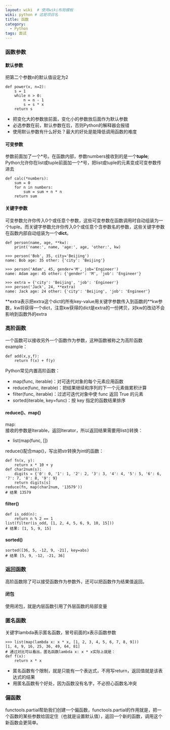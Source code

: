 ```yaml
---
layout: wiki  # 使用wiki布局模板
wiki: python # 这是项目名
title: 函数
category:
  - Python
tags: 面试
---
```


### 函数参数

#### 默认参数
把第二个参数n的默认值设定为2
```
def power(x, n=2):
    s = 1
    while n > 0:
        n = n - 1
        s = s * x
    return s
```
- 把变化大的参数放前面，变化小的参数放后面作为默认参数
- 必选参数在前，默认参数在后，否则Python的解释器会报错
- 使用默认参数有什么好处？最大的好处是能降低调用函数的难度

#### 可变参数
参数前面加了一个\*号。在函数内部，参数numbers接收到的是一个**tuple**;  
Python允许你在list或tuple前面加一个\*号，把list或tuple的元素变成可变参数传进去  
```
def calc(*numbers):
    sum = 0
    for n in numbers:
        sum = sum + n * n
    return sum
```

#### 关键字参数
可变参数允许你传入0个或任意个参数，这些可变参数在函数调用时自动组装为一个tuple。而关键字参数允许你传入0个或任意个含参数名的参数，这些关键字参数在函数内部自动组装为一个**dict**。
```
def person(name, age, **kw):
    print('name:', name, 'age:', age, 'other:', kw)

>>> person('Bob', 35, city='Beijing')
name: Bob age: 35 other: {'city': 'Beijing'}

>>> person('Adam', 45, gender='M', job='Engineer')
name: Adam age: 45 other: {'gender': 'M', 'job': 'Engineer'}

>>> extra = {'city': 'Beijing', 'job': 'Engineer'}
>>> person('Jack', 24, **extra)
name: Jack age: 24 other: {'city': 'Beijing', 'job': 'Engineer'}

```
\**extra表示把extra这个dict的所有key-value用关键字参数传入到函数的\**kw参数，kw将获得一个dict，注意kw获得的dict是extra的一份拷贝，对kw的改动不会影响到函数外的extra



### 高阶函数
一个函数可以接收另外一个函数作为参数，这种函数被称之为高阶函数
example：
```
def add(x,y,f):
    return f(x) + f(y)
```

Python常见内置高阶函数：

- map(func, iterable)：对可迭代对象的每个元素应用函数
- reduce(func, iterable)：把结果继续和序列的下一个元素做累积计算
- filter(func, iterable)：过滤可迭代对象中使 func 返回 True 的元素
- sorted(iterable, key=func)：按 key 指定的函数结果排序

#### reduce()、map()
map:  
接收的参数是Iterable，返回Iterator，所以返回结果需要用list()转换：
- list(map(func, [])  

reduce()配合map()，写出把str转换为int的函数：
```
def fn(x, y):
    return x * 10 + y
def char2num(s):
    digits = {'0': 0, '1': 1, '2': 2, '3': 3, '4': 4, '5': 5, '6': 6, '7': 7, '8': 8, '9': 9}
    return digits[s]
reduce(fn, map(char2num, '13579'))
# 结果 13579
```
#### filter() 
```
def is_odd(n):
    return n % 2 == 1
list(filter(is_odd, [1, 2, 4, 5, 6, 9, 10, 15]))
# 结果: [1, 5, 9, 15]
```
#### sorted() 
```
sorted([36, 5, -12, 9, -21], key=abs)
# 结果 [5, 9, -12, -21, 36]
```

### 返回函数
高阶函数除了可以接受函数作为参数外，还可以把函数作为结果值返回。

#### 闭包
使用闭包，就是内层函数引用了外层函数的局部变量

### 匿名函数
关键字lambda表示匿名函数，冒号前面的x表示函数参数
```
>>> list(map(lambda x: x * x, [1, 2, 3, 4, 5, 6, 7, 8, 9]))
[1, 4, 9, 16, 25, 36, 49, 64, 81]
# 通过对比可以看出，匿名函数lambda x: x * x实际上就是：
def f(x):
    return x * x
```
- 匿名函数有个限制，就是只能有一个表达式，不用写return，返回值就是该表达式的结果
- 用匿名函数有个好处，因为函数没有名字，不必担心函数名冲突

### 偏函数
functools.partial帮助我们创建一个偏函数，functools.partial的作用就是，把一个函数的某些参数给固定住（也就是设置默认值），返回一个新的函数，调用这个新函数会更简单。